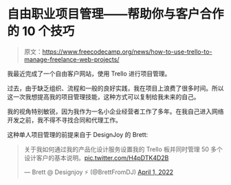 # 自由职业项目管理——帮助你与客户合作的 10 个技巧

> 原文：<https://www.freecodecamp.org/news/how-to-use-trello-to-manage-freelance-web-projects/>

我最近完成了一个自由客户网站，使用 Trello 进行项目管理。

过去，由于缺乏组织、流程和一般的良好实践，我在项目上浪费了很多时间。所以这一次我想提高我的项目管理技能，这种方式可以复制给我未来的自己。

我的视角特别敏锐，因为我作为一名小企业经营者工作了多年。在我自己进入网络开发之前，我不得不寻找合同和代理工作。

这种单人项目管理的前提来自于 DesignJoy 的 Brett:

> 关于我如何通过我的产品化设计服务设置我的 Trello 板并同时管理 50 多个设计客户的基本说明。[pic.twitter.com/H4pDTK4D2B](https://t.co/H4pDTK4D2B)
> 
> — Brett @ Designjoy ⚡ (@BrettFromDJ) [April 1, 2022](https://twitter.com/BrettFromDJ/status/1509737097040519170?ref_src=twsrc%5Etfw)